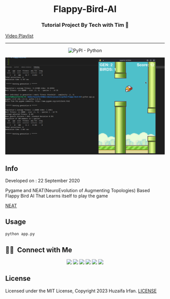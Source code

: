 <br />

<div align="center">
  <h1>Flappy-Bird-AI</h1>
  <p><h3 align="center">Tutorial Project By Tech with Tim 🚀</h3></p>
</div>


[Video Playlist](https://www.youtube.com/playlist?list=PLzMcBGfZo4-lwGZWXz5Qgta_YNX3_vLS2)



<hr>



<div align="center">

![PyPI - Python](https://img.shields.io/badge/python-v3.10+-blue.svg)



![Final Screen Shot](/ss.png)

</div>


## Info

Developed on : 22 September 2020

Pygame and NEAT(NeuroEvolution of Augmenting Topologies) Based Flappy Bird AI That Learns itself to play the game

[NEAT](https://neat-python.readthedocs.io/en/latest/neat_overview.html)


## Usage

```bash
python app.py
```



## 🤝🏻 &nbsp;Connect with Me

<p align="center">
<a href="https://www.huzaifairfan.com"><img src="https://img.shields.io/badge/-huzaifairfan.com-1aa260?style=flat&logo=Google-Chrome&logoColor=white"/></a>
<a href="https://www.linkedin.com/in/huzaifairfan/"><img src="https://img.shields.io/badge/-Huzaifa%20Irfan-0072b1?style=flat&logo=Linkedin&logoColor=white"/></a>
<a href="https://github.com/HuzaifaIrfan/"><img src="https://img.shields.io/badge/-Huzaifa%20Irfan-4078c0?style=flat&logo=Github&logoColor=white"/></a>
<a href="mailto:contact@huzaifairfan.com"><img src="https://img.shields.io/badge/-contact@huzaifairfan.com-c71610?style=flat&logo=Gmail&logoColor=white"/></a>
<a href="https://www.instagram.com/huzaifairfan2001/"><img src="https://img.shields.io/badge/-@huzaifairfan2001-cd486b?style=flat&logo=Instagram&logoColor=white"/></a>
<a href="https://www.facebook.com/huzaifairfan2001/"><img src="https://img.shields.io/badge/-@huzaifairfan2001-4267B2?style=flat&logo=Facebook&logoColor=white"/></a>
</p>

## License

Licensed under the MIT License, Copyright 2023 Huzaifa Irfan. [LICENSE](LICENSE)